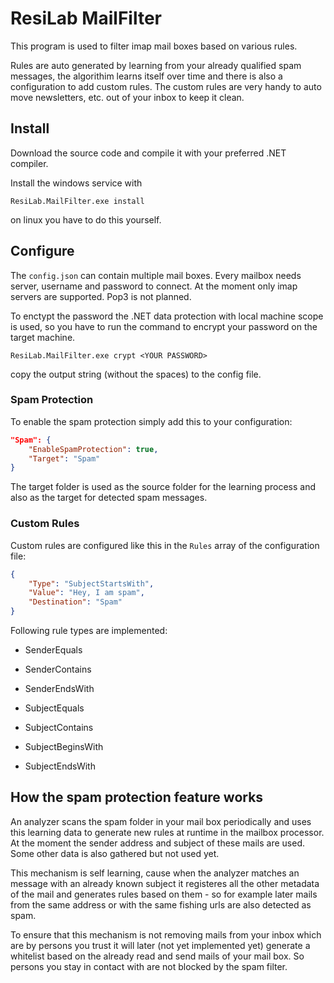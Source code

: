 # ResiLab MailFilter
This program is used to filter imap mail boxes based on various rules.

Rules are auto generated by learning from your already qualified spam messages,
the algorithim learns itself over time and there is also a configuration
to add custom rules. The custom rules are very handy to auto move newsletters, etc.
out of your inbox to keep it clean.

## Install
Download the source code and compile it with your preferred .NET compiler.

Install the windows service with 

```
ResiLab.MailFilter.exe install
```

on linux you have to do this yourself.

## Configure
The `config.json` can contain multiple mail boxes. Every mailbox needs server, username
and password to connect. At the moment only imap servers are supported. Pop3 is not planned.

To enctypt the password the .NET data protection with local machine scope is used, so you 
have to run the command to encrypt your password on the target machine.

```
ResiLab.MailFilter.exe crypt <YOUR PASSWORD>
```

copy the output string (without the spaces) to the config file.


### Spam Protection
To enable the spam protection simply add this to your configuration:

```json
"Spam": {
    "EnableSpamProtection": true,
    "Target": "Spam"
}
```
The target folder is used as the source folder for the learning process and also as the target for
detected spam messages.

### Custom Rules
Custom rules are configured like this in the `Rules` array of the configuration file:

```json
{
    "Type": "SubjectStartsWith",
    "Value": "Hey, I am spam",
    "Destination": "Spam"
}
```

Following rule types are implemented:

- SenderEquals
- SenderContains
- SenderEndsWith

- SubjectEquals
- SubjectContains
- SubjectBeginsWith
- SubjectEndsWith

## How the spam protection feature works
An analyzer scans the spam folder in your mail box periodically and uses this learning
data to generate new rules at runtime in the mailbox processor.
At the moment the sender address and subject of these mails are used. Some other data 
is also gathered but not used yet.

This mechanism is self learning, cause when the analyzer matches an message with an already
known subject it registeres all the other metadata of the mail and generates rules based 
on them - so for example later mails from the same address or with the same fishing urls 
are also detected as spam.

To ensure that this mechanism is not removing mails from your inbox which are by persons
you trust it will later (not yet implemented yet) generate a whitelist based on the already
read and send mails of your mail box. So persons you stay in contact with are not
blocked by the spam filter.
